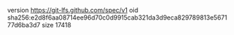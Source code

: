 version https://git-lfs.github.com/spec/v1
oid sha256:e2d8f6aa08714ee96d70c0d9915cab321da3d9eca829789813e567177d6ba3d7
size 17418
